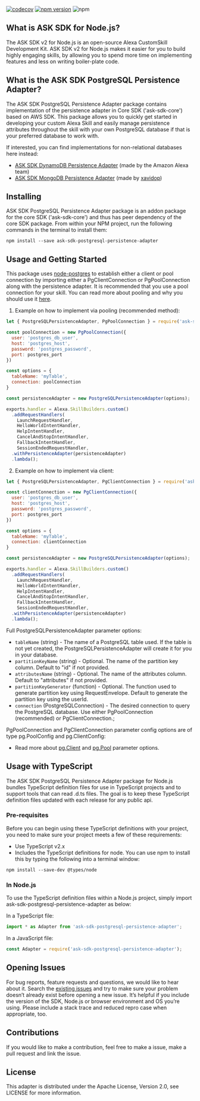 [![codecov](https://codecov.io/github/bryanleemoore/ask-sdk-postgresql-persistence-adapter/branch/main/graph/badge.svg?token=PRAU3C5NFJ)](https://codecov.io/github/bryanleemoore/ask-sdk-postgresql-persistence-adapter)
[![npm version](https://badge.fury.io/js/ask-sdk-postgresql-persistence-adapter.svg)](https://badge.fury.io/js/ask-sdk-postgresql-persistence-adapter)
![npm](https://img.shields.io/npm/dt/ask-sdk-postgresql-persistence-adapter)

## What is ASK SDK for Node.js?

The ASK SDK v2 for Node.js is an open-source Alexa CustomSkill Development Kit. ASK SDK v2 for Node.js makes it easier for you to build highly engaging skills, by allowing you to spend more time on implementing features and less on writing boiler-plate code.

## What is the ASK SDK PostgreSQL Persistence Adapter?

The ASK SDK PostgreSQL Persistence Adapter package contains implementation of the persistence adapter in Core SDK ('ask-sdk-core') based on AWS SDK. This package allows you to quickly get started in developing your custom Alexa Skill and easily manage persistence attributes throughout the skill with your own PostgreSQL database if that is your preferred database to work with.

If interested, you can find implementations for non-relational databases here instead:
  - [ASK SDK DynamoDB Persistence Adapter](https://www.npmjs.com/package/ask-sdk-dynamodb-persistence-adapter) (made by the Amazon Alexa team)
  - [ASK SDK MongoDB Persistence Adapter](https://www.npmjs.com/package/ask-sdk-mongodb-persistence-adapter) (made by [xavidop](https://github.com/xavidop))

## Installing
ASK SDK PostgreSQL Persistence Adapter package is an addon package for the core SDK ('ask-sdk-core') and thus has peer dependency of the core SDK package. From within your NPM project, run the following commands in the terminal to install them:

```
npm install --save ask-sdk-postgresql-persistence-adapter
```

## Usage and Getting Started

This package uses [node-postgres](https://node-postgres.com/) to establish either a client or pool connection by importing either a PgClientConnection or PgPoolConnection along with the persistence adapter. It is recommended that you use a pool connection for your skill. You can read more about pooling and why you should use it [here](https://node-postgres.com/).





1. Example on how to implement via pooling (recommended method):

```javascript
let { PostgreSQLPersistenceAdapter, PgPoolConnection } = require('ask-sdk-postgresql-persistence-adapter');

const poolConnection = new PgPoolConnection({
  user: 'postgres_db_user',
  host: 'postgres_host',
  password: 'postgres_password',
  port: postgres_port
})

const options = {
  tableName: 'myTable',
  connection: poolConnection
}

const persistenceAdapter = new PostgreSQLPersistenceAdapter(options);

exports.handler = Alexa.SkillBuilders.custom()
  .addRequestHandlers(
    LaunchRequestHandler,
    HelloWorldIntentHandler,
    HelpIntentHandler,
    CancelAndStopIntentHandler,
    FallbackIntentHandler,
    SessionEndedRequestHandler,
  .withPersistenceAdapter(persistenceAdapter)
  .lambda();
```

2. Example on how to implement via client:

```javascript
let { PostgreSQLPersistenceAdapter, PgClientConnection } = require('ask-sdk-postgresql-persistence-adapter');

const clientConnection = new PgClientConnection({
  user: 'postgres_db_user',
  host: 'postgres_host',
  password: 'postgres_password',
  port: postgres_port
})

const options = {
  tableName: 'myTable',
  connection: clientConnection
}

const persistenceAdapter = new PostgreSQLPersistenceAdapter(options);

exports.handler = Alexa.SkillBuilders.custom()
  .addRequestHandlers(
    LaunchRequestHandler,
    HelloWorldIntentHandler,
    HelpIntentHandler,
    CancelAndStopIntentHandler,
    FallbackIntentHandler,
    SessionEndedRequestHandler,
  .withPersistenceAdapter(persistenceAdapter)
  .lambda();
```

Full PostgreSQLPersistenceAdapter parameter options:
- `tableName` (string) - The name of a PostgreSQL table used. If the table is not yet created, the PostgreSQLPersistenceAdapter will create it for you in your database.
- `partitionKeyName` (string) - Optional. The name of the partition key column. Default to "id" if not provided.
- `attributesName` (string) - Optional.  The name of the attributes column. Default to "attributes" if not provided.
- `partitionKeyGenerator` (function) - Optional. The function used to generate partition key using RequestEnvelope. Default to generate the partition key using the userId.
- `connection` (PostgreSQLConnection) - The desired connection to query the PostgreSQL database. Use either PgPoolConnection (recommended) or PgClientConnection.;

PgPoolConnection and PgClientConnection parameter config options are of type pg.PoolConfig and pg.ClientConfig:
- Read more about [pg.Client](https://node-postgres.com/apis/client) and [pg.Pool](https://node-postgres.com/apis/pool) parameter options.


## Usage with TypeScript
The ASK SDK PostgreSQL Persistence Adapter package for Node.js bundles TypeScript definition files for use in TypeScript projects and to support tools that can read .d.ts files. The goal is to keep these TypeScript definition files updated with each release for any public api.

### Pre-requisites
Before you can begin using these TypeScript definitions with your project, you need to make sure your project meets a few of these requirements:
- Use TypeScript v2.x
- Includes the TypeScript definitions for node. You can use npm to install this by typing the following into a terminal window:

```
npm install --save-dev @types/node
```

### In Node.js
To use the TypeScript definition files within a Node.js project, simply import ask-sdk-postgresql-persistence-adapter as below:

In a TypeScript file:

```typescript
import * as Adapter from 'ask-sdk-postgresql-persistence-adapter';
```

In a JavaScript file:

```javascript
const Adapter = require('ask-sdk-postgresql-persistence-adapter');
```

## Opening Issues
For bug reports, feature requests and questions, we would like to hear about it. Search the [existing issues](https://github.com/bryanleemoore/ask-sdk-postgresql-persistence-adapter/issues) and try to make sure your problem doesn’t already exist before opening a new issue. It’s helpful if you include the version of the SDK, Node.js or browser environment and OS you’re using. Please include a stack trace and reduced repro case when appropriate, too. 

## Contributions
If you would like to make a contribution, feel free to make a issue, make a pull request and link the issue. 

## License
This adapter is distributed under the Apache License, Version 2.0, see LICENSE for more information.
